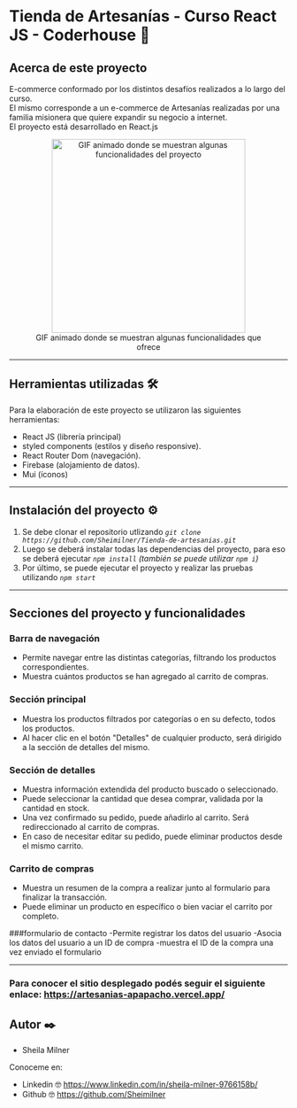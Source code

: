 # Tienda de Artesanías - Curso React JS - Coderhouse 🚀

## Acerca de este proyecto 

E-commerce conformado por los distintos desafíos realizados a lo largo del curso. <br>
El mismo corresponde a un e-commerce de Artesanías realizadas por una familia misionera que quiere expandir su negocio a internet. <br>
El proyecto está desarrollado en React.js

<figure style="text-align: center">
   <img 
    alt="GIF animado donde se muestran algunas funcionalidades del proyecto"
    with="350" 
    height="350" 
    src="https://media.giphy.com/media/kCwwMi4P3di8Pz31Cp/giphy.gif" 
  />
  <figcaption>GIF animado donde se muestran algunas funcionalidades que ofrece</figcaption>
</figure>

<hr>

## Herramientas utilizadas 🛠️

Para la elaboración de este proyecto se utilizaron las siguientes herramientas:

- React JS (librería principal)
- styled components (estilos y diseño responsive).
- React Router Dom (navegación).
- Firebase (alojamiento de datos).
- Mui (íconos)

<hr>

## Instalación del proyecto ⚙️

1. Se debe clonar el repositorio utlizando _`git clone https://github.com/Sheimilner/Tienda-de-artesanias.git`_
2. Luego se deberá instalar todas las dependencias del proyecto, para eso se deberá ejecutar
   _`npm install` (también se puede utilizar `npm i`)_
3. Por último, se puede ejecutar el proyecto y realizar las pruebas utilizando _`npm start`_


<hr>

## Secciones del proyecto y funcionalidades

### Barra de navegación

- Permite navegar entre las distintas categorías, filtrando los productos correspondientes.
- Muestra cuántos productos se han agregado al carrito de compras.

### Sección principal

- Muestra los productos filtrados por categorías o en su defecto, todos los productos.
- Al hacer clic en el botón "Detalles" de cualquier producto, será dirigido a la sección de detalles del mismo.

### Sección de detalles

- Muestra información extendida del producto buscado o seleccionado.
- Puede seleccionar la cantidad que desea comprar, validada por la cantidad en stock.
- Una vez confirmado su pedido, puede añadirlo al carrito. Será redireccionado al carrito de compras.
- En caso de necesitar editar su pedido, puede eliminar productos desde el mismo carrito.

### Carrito de compras

- Muestra un resumen de la compra a realizar junto al formulario para finalizar la transacción.
- Puede eliminar un producto en específico o bien vaciar el carrito por completo.

###formulario de contacto
-Permite registrar los datos del usuario
-Asocia los datos del usuario a un ID de compra
-muestra el ID de la compra una vez enviado el formulario

<hr>

### Para conocer el sitio desplegado podés seguir el siguiente enlace: https://artesanias-apapacho.vercel.app/

## Autor ✒️

* Sheila Milner 

Conoceme en:
* Linkedin 🤓 https://www.linkedin.com/in/sheila-milner-9766158b/
* Github 🤓  https://github.com/Sheimilner
